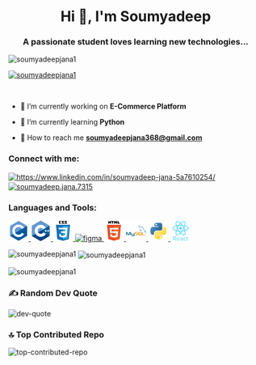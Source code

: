 <h1 align="center">Hi 👋, I'm Soumyadeep</h1>
<h3 align="center">A passionate student loves learning new technologies...</h3>

<p align="left"> <img src="https://komarev.com/ghpvc/?username=soumyadeepjana1&label=Profile%20views&color=181a1b&style=flat" alt="soumyadeepjana1" /> </p>

<p align="left"> <a href="https://github.com/ryo-ma/github-profile-trophy"><img src="https://github-profile-trophy.vercel.app/?username=soumyadeepjana1&theme=gruvbox" alt="soumyadeepjana1" /></a> </p>

<p align="left"> <a href="https://twitter.com/" target="blank"><img src="https://img.shields.io/twitter/follow/?logo=twitter&style=for-the-badge" alt="" /></a> </p>

- 🔭 I’m currently working on **E-Commerce Platform**

- 🌱 I’m currently learning **Python**

- 💎 How to reach me **soumyadeepjana368@gmail.com**

<h3 align="left">Connect with me:</h3>
<p align="left">
<a href="https://linkedin.com/in/https://www.linkedin.com/in/soumyadeep-jana-5a7610254/" target="blank"><img align="center" src="https://raw.githubusercontent.com/rahuldkjain/github-profile-readme-generator/master/src/images/icons/Social/linked-in-alt.svg" alt="https://www.linkedin.com/in/soumyadeep-jana-5a7610254/" height="30" width="40" /></a>
<a href="https://instagram.com/soumyadeep.jana.7315" target="blank"><img align="center" src="https://raw.githubusercontent.com/rahuldkjain/github-profile-readme-generator/master/src/images/icons/Social/instagram.svg" alt="soumyadeep.jana.7315" height="30" width="40" /></a>
</p>

<h3 align="left">Languages and Tools:</h3>
<p align="left"> <a href="https://www.cprogramming.com/" target="_blank" rel="noreferrer"> <img src="https://raw.githubusercontent.com/devicons/devicon/master/icons/c/c-original.svg" alt="c" width="40" height="40"/> </a> <a href="https://www.w3schools.com/cpp/" target="_blank" rel="noreferrer"> <img src="https://raw.githubusercontent.com/devicons/devicon/master/icons/cplusplus/cplusplus-original.svg" alt="cplusplus" width="40" height="40"/> </a> <a href="https://www.w3schools.com/css/" target="_blank" rel="noreferrer"> <img src="https://raw.githubusercontent.com/devicons/devicon/master/icons/css3/css3-original-wordmark.svg" alt="css3" width="40" height="40"/> </a> <a href="https://www.figma.com/" target="_blank" rel="noreferrer"> <img src="https://www.vectorlogo.zone/logos/figma/figma-icon.svg" alt="figma" width="40" height="40"/> </a> <a href="https://www.w3.org/html/" target="_blank" rel="noreferrer"> <img src="https://raw.githubusercontent.com/devicons/devicon/master/icons/html5/html5-original-wordmark.svg" alt="html5" width="40" height="40"/> </a> <a href="https://www.mysql.com/" target="_blank" rel="noreferrer"> <img src="https://raw.githubusercontent.com/devicons/devicon/master/icons/mysql/mysql-original-wordmark.svg" alt="mysql" width="40" height="40"/> </a> <a href="https://www.python.org" target="_blank" rel="noreferrer"> <img src="https://raw.githubusercontent.com/devicons/devicon/master/icons/python/python-original.svg" alt="python" width="40" height="40"/> </a> <a href="https://reactjs.org/" target="_blank" rel="noreferrer"> <img src="https://raw.githubusercontent.com/devicons/devicon/master/icons/react/react-original-wordmark.svg" alt="react" width="40" height="40"/> </a> </p>

<p><img align="left" src="https://github-readme-stats.vercel.app/api/top-langs?username=soumyadeepjana1&show_icons=true&theme=gruvbox&locale=en&layout=compact" alt="soumyadeepjana1" /></p>

<p>&nbsp;<img align="center" src="https://github-readme-stats.vercel.app/api?username=soumyadeepjana1&show_icons=true&theme=gruvbox&locale=en" alt="soumyadeepjana1" /></p>

<p><img align="center" src="https://nirzak-streak-stats.vercel.app/?user=Soumyadeepjana1&theme=gruvbox&hide_border=false" alt="soumyadeepjana1" /></p>

### ✍️ Random Dev Quote
<p><img src="https://quotes-github-readme.vercel.app/api?type=horizontal&theme=gruvbox" alt="dev-quote" /></p>

### 🔝 Top Contributed Repo
<p><img src="https://github-contributor-stats.vercel.app/api?username=Soumyadeepjana1&limit=5&theme=gruvbox&combine_all_yearly_contributions=true" alt="top-contributed-repo" /></p>
